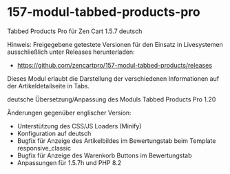 # 157-modul-tabbed-products-pro
Tabbed Products Pro für Zen Cart 1.5.7 deutsch

Hinweis: 
Freigegebene getestete Versionen für den Einsatz in Livesystemen ausschließlich unter Releases herunterladen:
* https://github.com/zencartpro/157-modul-tabbed-products/releases

Dieses Modul erlaubt die Darstellung der verschiedenen Informationen auf der Artikeldetailseite in Tabs.

deutsche Übersetzung/Anpassung des Moduls Tabbed Products Pro 1.20

Änderungen gegenüber englischer Version:
- Unterstützung des CSS/JS Loaders (Minify)
- Konfiguration auf deutsch
- Bugfix für Anzeige des Artikelbildes im Bewertungstab beim Template responsive_classic
- Bugfix für Anzeige des Warenkorb Buttons im Bewertungstab
- Anpassungen für 1.5.7h und PHP 8.2
